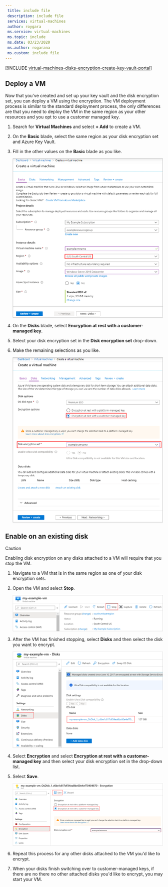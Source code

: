 ```yaml
---
 title: include file
 description: include file
 services: virtual-machines
 author: roygara
 ms.service: virtual-machines
 ms.topic: include
 ms.date: 03/23/2020
 ms.author: rogarana
 ms.custom: include file
---
```

[!INCLUDE [virtual-machines-disks-encryption-create-key-vault-portal](virtual-machines-disks-encryption-create-key-vault-portal.md)]

## Deploy a VM

Now that you've created and set up your key vault and the disk encryption set, you can deploy a VM using the encryption.
The VM deployment process is similar to the standard deployment process, the only differences are that you need to deploy the VM in the same region as your other resources and you opt to use a customer managed key.

1. Search for **Virtual Machines** and select **+ Add** to create a VM.
1. On the **Basic** blade, select the same region as your disk encryption set and Azure Key Vault.
1. Fill in the other values on the **Basic** blade as you like.

    ![Screenshot of the VM creation experience, with the region value highlighted.](media/virtual-machines-disk-encryption-portal/server-side-encryption-create-a-vm-region.png)

1. On the **Disks** blade, select **Encryption at rest with a customer-managed key**.
1. Select your disk encryption set in the **Disk encryption set** drop-down.
1. Make the remaining selections as you like.

    ![Screenshot of the VM creation experience, the disks blade. With the disk encryption set drop-down highlighted.](media/virtual-machines-disk-encryption-portal/server-side-encryption-create-vm-select-customer-managed-key-disk-encryption-set.png)

## Enable on an existing disk

> [!CAUTION]
> Enabling disk encryption on any disks attached to a VM will require that you stop the VM.
    
1. Navigate to a VM that is in the same region as one of your disk encryption sets.
1. Open the VM and select **Stop**.

    ![Screenshot of the main overlay for your example VM. With the Stop button highlighted](media/virtual-machines-disk-encryption-portal/server-side-encryption-stop-vm-to-encrypt-disk-fix.png)

1. After the VM has finished stopping, select **Disks** and then select the disk you want to encrypt.

    ![Screenshot of your example VM, with the Disks blade open. The OS disk is highlighted, as an example disk for you to select.](media/virtual-machines-disk-encryption-portal/server-side-encryption-existing-disk-select.png)

1. Select **Encryption** and select **Encryption at rest with a customer-managed key** and then select your disk encryption set in the drop-down list.
1. Select **Save**.

    ![Screenshot of your example OS disk. The encryption blade is open, encryption at rest with a customer-managed key is selected, as well as your example Azure Key Vault. After making those selections, the save button is selected.](media/virtual-machines-disk-encryption-portal/server-side-encryption-encrypt-existing-disk-customer-managed-key.png)

1. Repeat this process for any other disks attached to the VM you'd like to encrypt.
1. When your disks finish switching over to customer-managed keys, if there are no there no other attached disks you'd like to encrypt, you may start your VM.
